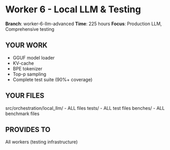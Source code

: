 # Worker 6 - Local LLM & Testing

**Branch**: worker-6-llm-advanced
**Time**: 225 hours
**Focus**: Production LLM, Comprehensive testing

## YOUR WORK
- GGUF model loader
- KV-cache
- BPE tokenizer
- Top-p sampling
- Complete test suite (90%+ coverage)

## YOUR FILES
src/orchestration/local_llm/ - ALL files
tests/ - ALL test files
benches/ - ALL benchmark files

## PROVIDES TO
All workers (testing infrastructure)
